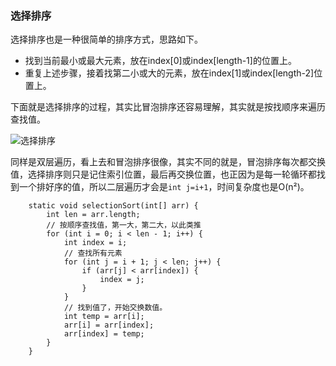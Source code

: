 ### 选择排序

选择排序也是一种很简单的排序方式，思路如下。
- 找到当前最小或最大元素，放在index[0]或index[length-1]的位置上。
- 重复上述步骤，接着找第二小或大的元素，放在index[1]或index[length-2]位置上。


下面就是选择排序的过程，其实比冒泡排序还容易理解，其实就是按找顺序来遍历查找值。

![选择排序](https://github.com/nemolpsky/algorithm/raw/master/file/data/image/selection_sort.gif)


同样是双层遍历，看上去和冒泡排序很像，其实不同的就是，冒泡排序每次都交换值，选择排序则只是记住索引位置，最后再交换位置，也正因为是每一轮循环都找到一个排好序的值，所以二层遍历才会是```int j=i+1```，时间复杂度也是O(n²)。

```
    static void selectionSort(int[] arr) {
        int len = arr.length;
        // 按顺序查找值，第一大，第二大，以此类推
        for (int i = 0; i < len - 1; i++) {
            int index = i;
            // 查找所有元素
            for (int j = i + 1; j < len; j++) {
                if (arr[j] < arr[index]) {
                    index = j;
                }
            }
            // 找到值了，开始交换数值。
            int temp = arr[i];
            arr[i] = arr[index];
            arr[index] = temp;
        }
    }
```